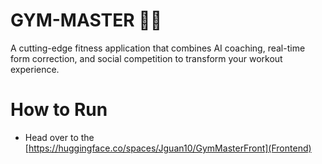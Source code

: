 # GYM-MASTER 🏋️‍♂️

A cutting-edge fitness application that combines AI coaching, real-time form correction, and social competition to transform your workout experience.

# How to Run
- Head over to the [https://huggingface.co/spaces/Jguan10/GymMasterFront](Frontend)


